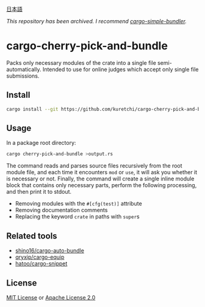 [日本語](./README.ja.md)

*This repository has been archived.*
*I recommend [cargo-simple-bundler](https://github.com/kuretchi/cargo-simple-bundler).*

# cargo-cherry-pick-and-bundle

Packs only necessary modules of the crate into a single file semi-automatically.
Intended to use for online judges which accept only single file submissions.

## Install

```sh
cargo install --git https://github.com/kuretchi/cargo-cherry-pick-and-bundle
```

## Usage

In a package root directory:

```sh
cargo cherry-pick-and-bundle >output.rs
```

The command reads and parses source files recursively from the root module file,
and each time it encounters `mod` or `use`, it will ask you whether it is necessary or not.
Finally, the command will create a single inline module block that contains
only necessary parts, perform the following processing, and then print it to stdout.

* Removing modules with the `#[cfg(test)]` attribute
* Removing documentation comments
* Replacing the keyword `crate` in paths with `super`s

## Related tools

* [shino16/cargo-auto-bundle](https://github.com/shino16/cargo-auto-bundle)
* [qryxip/cargo-equip](https://github.com/qryxip/cargo-equip)
* [hatoo/cargo-snippet](https://github.com/hatoo/cargo-snippet)

## License

[MIT License](./LICENSE-MIT) or [Apache License 2.0](./LICENSE-APACHE)
